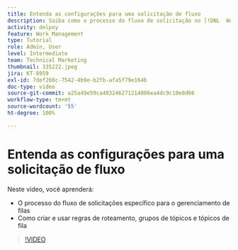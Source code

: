 ```yaml
---
title: Entenda as configurações para uma solicitação de fluxo
description: Saiba como o processo do fluxo de solicitação no [!DNL  Workfront] funciona. Em seguida, crie regras de roteamento, grupos de tópicos e tópicos de fila.
activity: delpoy
feature: Work Management
type: Tutorial
role: Admin, User
level: Intermediate
team: Technical Marketing
thumbnail: 335222.jpeg
jira: KT-8959
exl-id: 7def260c-7542-4b9e-b2fb-afa5f79e164b
doc-type: video
source-git-commit: a25a49e59ca483246271214886ea4dc9c10e8d66
workflow-type: tm+mt
source-wordcount: '55'
ht-degree: 100%

---
```


# Entenda as configurações para uma solicitação de fluxo

Neste vídeo, você aprenderá:

* O processo do fluxo de solicitações específico para o gerenciamento de filas
* Como criar e usar regras de roteamento, grupos de tópicos e tópicos de fila

>[!VIDEO](https://video.tv.adobe.com/v/335222/?quality=12&learn=on)
